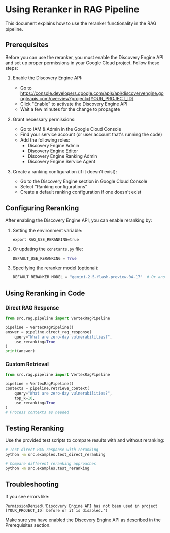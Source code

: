 # Using Reranker in RAG Pipeline

This document explains how to use the reranker functionality in the RAG pipeline.

## Prerequisites

Before you can use the reranker, you must enable the Discovery Engine API and set up proper permissions in your Google Cloud project. Follow these steps:

1. Enable the Discovery Engine API:
   - Go to https://console.developers.google.com/apis/api/discoveryengine.googleapis.com/overview?project=[YOUR_PROJECT_ID]
   - Click "Enable" to activate the Discovery Engine API
   - Wait a few minutes for the change to propagate

2. Grant necessary permissions:
   - Go to IAM & Admin in the Google Cloud Console
   - Find your service account (or user account that's running the code)
   - Add the following roles:
     - Discovery Engine Admin
     - Discovery Engine Editor
     - Discovery Engine Ranking Admin
     - Discovery Engine Service Agent

3. Create a ranking configuration (if it doesn't exist):
   - Go to the Discovery Engine section in Google Cloud Console
   - Select "Ranking configurations"
   - Create a default ranking configuration if one doesn't exist

## Configuring Reranking

After enabling the Discovery Engine API, you can enable reranking by:

1. Setting the environment variable:
   ```
   export RAG_USE_RERANKING=true
   ```

2. Or updating the `constants.py` file:
   ```python
   DEFAULT_USE_RERANKING = True
   ```

3. Specifying the reranker model (optional):
   ```python
   DEFAULT_RERANKER_MODEL = "gemini-2.5-flash-preview-04-17"  # Or another compatible model
   ```

## Using Reranking in Code

### Direct RAG Response

```python
from src.rag.pipeline import VertexRagPipeline

pipeline = VertexRagPipeline()
answer = pipeline.direct_rag_response(
    query="What are zero-day vulnerabilities?",
    use_reranking=True
)
print(answer)
```

### Custom Retrieval

```python
from src.rag.pipeline import VertexRagPipeline

pipeline = VertexRagPipeline()
contexts = pipeline.retrieve_context(
    query="What are zero-day vulnerabilities?",
    top_k=10,
    use_reranking=True
)
# Process contexts as needed
```

## Testing Reranking

Use the provided test scripts to compare results with and without reranking:

```bash
# Test direct RAG response with reranking
python -m src.examples.test_direct_reranking

# Compare different reranking approaches
python -m src.examples.test_reranking
```

## Troubleshooting

If you see errors like:

```
PermissionDenied('Discovery Engine API has not been used in project [YOUR_PROJECT_ID] before or it is disabled.')
```

Make sure you have enabled the Discovery Engine API as described in the Prerequisites section.
